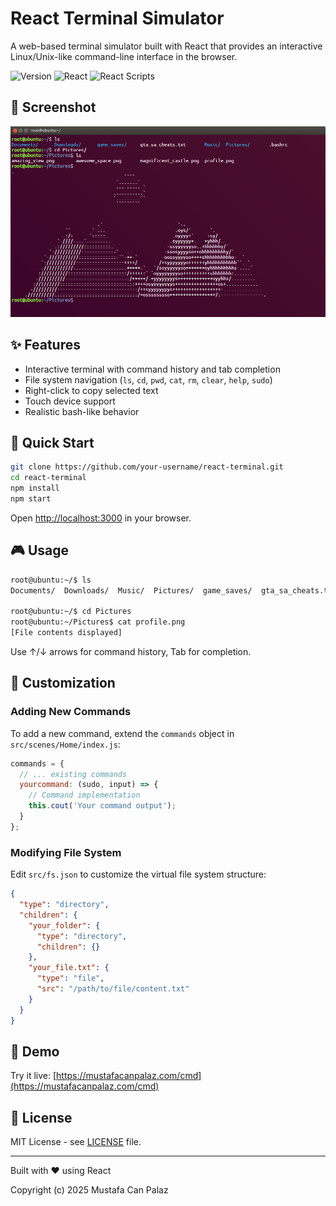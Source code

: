 # React Terminal Simulator

A web-based terminal simulator built with React that provides an interactive Linux/Unix-like command-line interface in the browser.

![Version](https://img.shields.io/badge/version-1.1.3-blue.svg) ![React](https://img.shields.io/badge/react-18.3.1-61dafb.svg) ![React Scripts](https://img.shields.io/badge/react--scripts-5.0.1-green.svg)

## 📸 Screenshot

![Terminal Demo](.github/images/terminal-demo.png)

## ✨ Features

- Interactive terminal with command history and tab completion
- File system navigation (`ls`, `cd`, `pwd`, `cat`, `rm`, `clear`, `help`, `sudo`)
- Right-click to copy selected text
- Touch device support
- Realistic bash-like behavior

## 🚀 Quick Start

```bash
git clone https://github.com/your-username/react-terminal.git
cd react-terminal
npm install
npm start
```

Open [http://localhost:3000](http://localhost:3000) in your browser.

## 🎮 Usage

```bash
root@ubuntu:~/$ ls
Documents/  Downloads/  Music/  Pictures/  game_saves/  gta_sa_cheats.txt  .bashrc

root@ubuntu:~/$ cd Pictures
root@ubuntu:~/Pictures$ cat profile.png
[File contents displayed]
```

Use ↑/↓ arrows for command history, Tab for completion.

## 🎨 Customization

### Adding New Commands

To add a new command, extend the `commands` object in `src/scenes/Home/index.js`:

```javascript
commands = {
  // ... existing commands
  yourcommand: (sudo, input) => {
    // Command implementation
    this.cout('Your command output');
  }
};
```

### Modifying File System

Edit `src/fs.json` to customize the virtual file system structure:

```json
{
  "type": "directory",
  "children": {
    "your_folder": {
      "type": "directory",
      "children": {}
    },
    "your_file.txt": {
      "type": "file",
      "src": "/path/to/file/content.txt"
    }
  }
}
```

## 🔗 Demo

Try it live: [https://mustafacanpalaz.com/cmd](https://mustafacanpalaz.com/cmd)

## 📝 License

MIT License - see [LICENSE](LICENSE) file.

---

Built with ❤️ using React

Copyright (c) 2025 Mustafa Can Palaz
